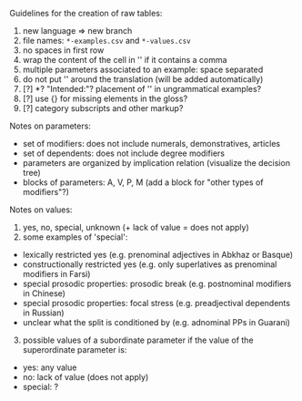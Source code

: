 Guidelines for the creation of raw tables:
1. new language => new branch
2. file names: `*-examples.csv` and `*-values.csv`
3. no spaces in first row
4. wrap the content of the cell in '' if it contains a comma
5. multiple parameters associated to an example: space separated
6. do not put '' around the translation (will be added automatically)
7. [?] *? "Intended:"? placement of '' in ungrammatical examples?
8. [?] use {} for missing elements in the gloss?
9. [?] category subscripts and other markup?

Notes on parameters:
- set of modifiers: does not include numerals, demonstratives, articles
- set of dependents: does not include degree modifiers
- parameters are organized by implication relation (visualize the decision tree)
- blocks of parameters: A, V, P, M (add a block for "other types of modifiers"?)

Notes on values:
1. yes, no, special, unknown (+ lack of value = does not apply)
2. some examples of 'special':
- lexically restricted yes (e.g. prenominal adjectives in Abkhaz or Basque)
- constructionally restricted yes (e.g. only superlatives as prenominal modifiers in Farsi)
- special prosodic properties: prosodic break (e.g. postnominal modifiers in Chinese)
- special prosodic properties: focal stress (e.g. preadjectival dependents in Russian)
- unclear what the split is conditioned by (e.g. adnominal PPs in Guarani)
3. possible values of a subordinate parameter if the value of the superordinate parameter is:
- yes: any value
- no: lack of value (does not apply)
- special: ?
